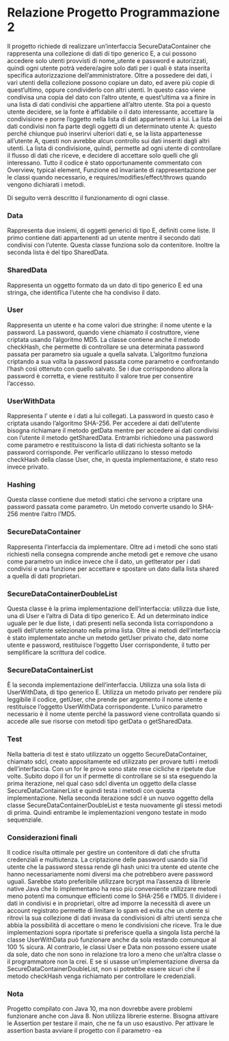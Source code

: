 # Relazione Progetto Programmazione 2

Il progetto richiede di realizzare un’interfaccia SecureDataContainer che  rappresenta una collezione di dati di tipo generico E, a cui possono accedere solo utenti provvisti di nome_utente e password e autorizzati, quindi ogni utente potrà vedere/agire solo dati per i quali è stata inserita specifica autorizzazione dell’amministratore.
Oltre a possedere dei dati, i vari utenti della collezione possono copiare un dato, ed avere più copie di quest’ultimo, oppure condividerlo con altri utenti. In questo caso viene condivisa una copia del dato con l’altro utente, e quest’ultima va a finire in una lista di dati condivisi che appartiene all’altro utente. Sta poi a questo utente decidere, se la fonte è affidabile o il dato interessante, accettare la condivisione e porre l’oggetto nella lista di dati appartenenti a lui.
La lista dei dati condivisi non fa parte degli oggetti di un determinato utente A: questo perché chiunque può inserirvi ulteriori dati e, se la lista appartenesse all’utente A, questi non avrebbe alcun controllo sui dati inseriti dagli altri utenti. La lista di condivisione, quindi, permette ad ogni utente di controllare il flusso di dati che riceve, e decidere di accettare solo quelli che gli interessano. 
Tutto il codice è stato opportunamente commentato con Overview, typical element, Funzione ed invariante di rappresentazione per le classi quando necessario, e requires/modifies/effect/throws quando vengono dichiarati i metodi.

Di seguito verrà descritto il funzionamento di ogni classe.

### Data

Rappresenta due insiemi, di oggetti generici di tipo E, definiti come liste. Il primo contiene dati appartenenti ad un utente mentre il secondo dati condivisi con l’utente. Questa classe funziona solo da contenitore. Inoltre la seconda lista è del tipo SharedData.

### SharedData

Rappresenta un oggetto formato da un dato di tipo generico E ed una stringa, che identifica l’utente che ha condiviso il dato.

### User

Rappresenta un utente e ha come valori due stringhe: il nome utente e la password. La password, quando viene chiamato il costruttore, viene criptata usando l’algoritmo MD5. La classe contiene anche il metodo checkHash, che permette di controllare se una determinata password passata per parametro sia uguale a quella salvata. L’algoritmo funziona criptando a sua volta la password passata come parametro e confrontando l’hash così ottenuto con quello salvato. Se i due corrispondono allora la password è corretta, e viene restituito il valore true per consentire l’accesso.

### UserWithData

Rappresenta l’ utente e i dati a lui collegati. La password in questo caso è criptata usando l’algoritmo SHA-256. Per accedere ai dati dell’utente bisogna richiamare il metodo getData  mentre per accedere ai dati condivisi con l’utente il metodo getSharedData. Entrambi richiedono una password come parametro e restituiscono la lista di dati richiesta soltanto se la password corrisponde. Per verificarlo utilizzano lo stesso metodo checkHash della classe User, che, in questa implementazione, è stato reso invece privato.

### Hashing

Questa classe contiene due metodi statici che servono a criptare una password passata come parametro. Un metodo converte usando lo SHA-256 mentre l’altro l’MD5.

### SecureDataContainer

Rappresenta l’interfaccia da implementare. Oltre ad i metodi che sono stati richiesti nella consegna comprende anche metodi get e remove che usano come parametro un indice invece che il dato, un getIterator per i dati condivisi e una funzione per accettare e spostare un dato dalla lista shared a quella di dati proprietari. 

### SecureDataContainerDoubleList

Questa classe è la prima implementazione dell’interfaccia: utilizza due liste, una di User e l’altra di Data di tipo generico E. Ad un determinato indice uguale per le due liste, i dati presenti nella seconda lista corrispondono a quelli dell’utente selezionato nella prima lista. 
Oltre ai metodi dell’interfaccia è stato implementato anche un metodo getUser privato che, dato nome utente e password, restituisce l’oggetto User corrispondente, il tutto per semplificare la scrittura del codice.

### SecureDataContainerList

È la seconda implementazione dell’interfaccia. Utilizza una sola lista di UserWithData, di tipo generico E. Utilizza un metodo privato per rendere più leggibile il codice, getUser, che prende per argomento il nome utente e restituisce l’oggetto UserWithData corrispondente. L’unico parametro necessario è il nome utente perché la password viene controllata quando si accede alle sue risorse con metodi tipo getData o getSharedData.

### Test

Nella batteria di test è stato utilizzato un oggetto SecureDataContainer, chiamato sdcl, creato appositamente ed utilizzato per provare tutti i metodi dell’interfaccia. 
Con un for le prove sono state rese cicliche e ripetute due volte. 
Subito dopo il for un if permette di controllare se si sta eseguendo la prima iterazione, nel qual caso sdcl diventa un oggetto della classe SecureDataContainerList e quindi testa i metodi con questa implementazione. Nella seconda iterazione sdcl è un nuovo oggetto della classe SecureDataContainerDoubleList e testa nuovamente gli stessi metodi di prima. Quindi entrambe le implementazioni vengono testate in modo sequenziale.

### Considerazioni finali

Il codice risulta ottimale per gestire un contenitore di dati che sfrutta credenziali e multiutenza.
La criptazione delle password usando sia l’id utente che la password stessa rende gli hash unici tra utente ed utente che hanno necessariamente nomi diversi ma che potrebbero avere password uguali.
Sarebbe stato preferibile utilizzare bcrypt ma l’assenza di librerie native Java che lo implementano  ha reso più conveniente utilizzare metodi meno potenti ma comunque efficienti come lo SHA-256 e l’MD5. 
Il dividere i dati in condivisi e in proprietari, oltre ad imporre la necessità di avere un account registrato permette di limitare lo spam ed evita che un utente si ritrovi la sua collezione di dati invasa da condivisioni di altri utenti senza che abbia la possibilità di accettare o meno le condivisioni che riceve. 
Tra le due implementazioni sopra riportate si preferisce quella a singola lista perché la classe UserWithData può funzionare anche da sola restando comunque  al 100 % sicura. 
Al contrario, le classi User e Data non possono essere usate da sole, dato che non sono in relazione tra loro a meno che un’altra classe o il programmatore non la crei. E se si usasse un’implementazione diversa da SecureDataContainerDoubleList, non si potrebbe essere sicuri che il metodo checkHash venga richiamato per controllare le credenziali.

### Nota

Progetto compilato con Java 10, ma non dovrebbe avere problemi funzionare anche con Java 8. Non utilizza librerie esterne. Bisogna attivare le Assertion per testare il main, che ne fa un uso esaustivo. Per attivare le assertion basta avviare il progetto con il parametro -ea
